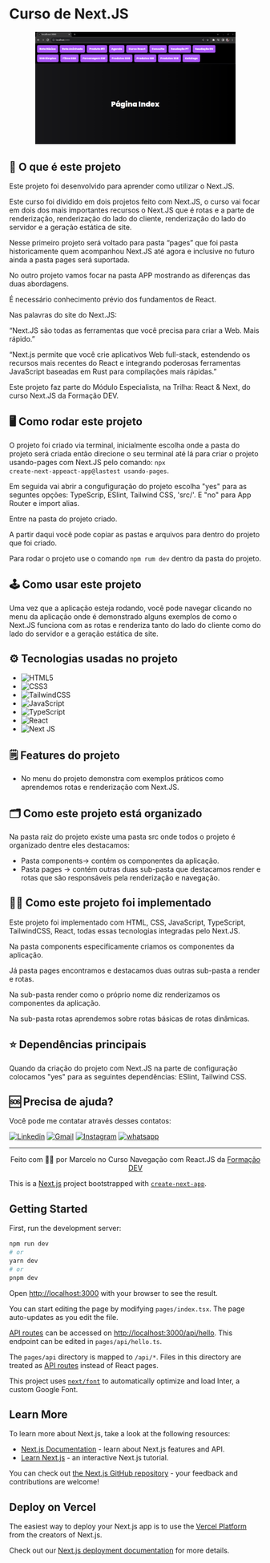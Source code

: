 # Curso de Next.JS

<p align="center">
<img src="./imagens/Apresentacao.png" alt="Tela incial" width="400px"></img>
<!-- <img src="./imagens/Movimentacao.gif" alt="Aplicação funcionando" width="421px"></img> -->
</p>

## 🤔 O que é este projeto

Este projeto foi desenvolvido para aprender como utilizar o Next.JS.

Este curso foi dividido em dois projetos feito com Next.JS, o curso vai focar em dois dos mais importantes recursos o Next.JS que é rotas e a parte de renderização, renderização do lado do cliente, renderização do lado do servidor e a geração estática de site.

Nesse primeiro projeto será voltado para pasta “pages” que foi pasta historicamente quem acompanhou Next.JS até agora e inclusive no futuro ainda a pasta pages será suportada.

No outro projeto vamos focar na pasta APP mostrando as diferenças das duas abordagens.

É necessário conhecimento prévio dos fundamentos de React.

Nas palavras do site do Next.JS:

“Next.JS são todas as ferramentas que você precisa para criar a Web. Mais rápido.”

“Next.js permite que você crie aplicativos Web full-stack, estendendo os recursos mais recentes do React e integrando poderosas ferramentas JavaScript baseadas em Rust para compilações mais rápidas.”

Este projeto faz parte do Módulo Especialista, na Trilha: React & Next, do curso Next.JS da Formação DEV.

## 🖥️ Como rodar este projeto

O projeto foi criado via terminal, inicialmente escolha onde a pasta do projeto será criada então direcione o seu terminal até lá para criar o projeto usando-pages com Next.JS pelo comando: <code>npx create-next-appeact-app@lastest usando-pages</code>.

Em seguida vai abrir a congufiguração do projeto escolha "yes" para as seguntes opções: TypeScrip, ESlint, Tailwind CSS, 'src/'. E "no" para App Router e import alias.

Entre na pasta do projeto criado.

A partir daqui você pode copiar as pastas e arquivos para dentro do projeto que foi criado.

Para rodar o projeto use o comando <code>npm rum dev</code> dentro da pasta do projeto.

## 🕹️ Como usar este projeto

Uma vez que a aplicação esteja rodando, você pode navegar clicando no menu da aplicação onde é demonstrado alguns exemplos de como o Next.JS funciona com as rotas e renderiza tanto do lado do cliente como do lado do servidor e a geração estática de site.

## ⚙️ Tecnologias usadas no projeto

- ![HTML5](https://img.shields.io/badge/HTML5-E34F26?style=plastic&logo=html5&logoColor=white)
- ![CSS3](https://img.shields.io/badge/CSS3-1572B6?style=plastic&logo=css3&logoColor=white)
- ![TailwindCSS](https://img.shields.io/badge/tailwindcss-%2338B2AC.svg?logo=tailwind-css&logoColor=white)
- ![JavaScript](https://img.shields.io/badge/javascript-%23323330.svg?logo=javascript&logoColor=%23F7DF1E)
- ![TypeScript](https://img.shields.io/badge/typescript-%23007ACC.svg?logo=typescript&logoColor=white)
- ![React](https://img.shields.io/badge/react-%2320232a.svg?logo=react&logoColor=%2361DAFB)
- ![Next JS](https://img.shields.io/badge/Next-black?logo=next.js&logoColor=white)

## 🗒️ Features do projeto

<!-- caracteristicas do projeto resumidas mas não é necessaria-->

- No menu do projeto demonstra com exemplos práticos como aprendemos rotas e renderização com Next.JS.

## 🗂️ Como este projeto está organizado

<!-- dar uma ideais geral não precisa ser detalhista -->

Na pasta raiz do projeto existe uma pasta src onde todos o projeto é organizado dentre eles destacamos:

- Pasta components-> contém os componentes da aplicação.
- Pasta pages -> contém outras duas sub-pasta que destacamos render e rotas que são responsáveis pela renderização e navegação.

## 👩‍💻 Como este projeto foi implementado

<!-- Aqui pode ser usado uma linguagem, mas técnica e não escrever demais-->

Este projeto foi implementado com HTML, CSS, JavaScript, TypeScript, TailwindCSS, React, todas essas tecnologias integradas pelo Next.JS.

Na pasta components especificamente criamos os componentes da aplicação.

Já pasta pages encontramos e destacamos duas outras sub-pasta a render e rotas.

Na sub-pasta render como o próprio nome diz renderizamos os componentes da aplicação.

Na sub-pasta rotas aprendemos sobre rotas básicas de rotas dinâmicas.

## ⭐ Dependências principais

<!-- API's importantes-->

Quando da criação do projeto com Next.JS na parte de configuração colocamos "yes" para as seguintes dependências: ESlint, Tailwind CSS.

## 🆘 Precisa de ajuda?

Você pode me contatar através desses contatos:

[![Linkedin](https://img.shields.io/badge/LinkedIn-0077B5?style=for-the-badge&logo=linkedin&logoColor=white)](https://www.linkedin.com/in/marcelocmdev/)
[![Gmail](https://img.shields.io/badge/Gmail-D14836?style=for-the-badge&logo=gmail&logoColor=white)](marcelocmdev@gmail.com)
[![Instagram](https://img.shields.io/badge/Instagram-%23E4405F.svg?style=for-the-badge&logo=Instagram&logoColor=white)](https://www.instagram.com/marcellocmedeiros/)
[![whatsapp](https://img.shields.io/badge/WhatsApp-25D366?style=for-the-badge&logo=whatsapp&logoColor=white)](https://api.whatsapp.com/send?phone=5583999666768)

---

<center>

Feito com 🧑‍💻 por Marcelo no Curso Navegação com React.JS da [Formação DEV](https://escola.formacao.dev/)</center>

This is a [Next.js](https://nextjs.org/) project bootstrapped with [`create-next-app`](https://github.com/vercel/next.js/tree/canary/packages/create-next-app).

## Getting Started

First, run the development server:

```bash
npm run dev
# or
yarn dev
# or
pnpm dev
```

Open [http://localhost:3000](http://localhost:3000) with your browser to see the result.

You can start editing the page by modifying `pages/index.tsx`. The page auto-updates as you edit the file.

[API routes](https://nextjs.org/docs/api-routes/introduction) can be accessed on [http://localhost:3000/api/hello](http://localhost:3000/api/hello). This endpoint can be edited in `pages/api/hello.ts`.

The `pages/api` directory is mapped to `/api/*`. Files in this directory are treated as [API routes](https://nextjs.org/docs/api-routes/introduction) instead of React pages.

This project uses [`next/font`](https://nextjs.org/docs/basic-features/font-optimization) to automatically optimize and load Inter, a custom Google Font.

## Learn More

To learn more about Next.js, take a look at the following resources:

- [Next.js Documentation](https://nextjs.org/docs) - learn about Next.js features and API.
- [Learn Next.js](https://nextjs.org/learn) - an interactive Next.js tutorial.

You can check out [the Next.js GitHub repository](https://github.com/vercel/next.js/) - your feedback and contributions are welcome!

## Deploy on Vercel

The easiest way to deploy your Next.js app is to use the [Vercel Platform](https://vercel.com/new?utm_medium=default-template&filter=next.js&utm_source=create-next-app&utm_campaign=create-next-app-readme) from the creators of Next.js.

Check out our [Next.js deployment documentation](https://nextjs.org/docs/deployment) for more details.
